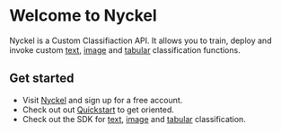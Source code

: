 # Welcome to Nyckel

Nyckel is a Custom Classifiaction API. It allows you to train, deploy and invoke custom [text](text_classification.md), [image](image_classification.md) and [tabular](tabular_classification.md) classification functions.

## Get started

* Visit [Nyckel](https://www.nyckel.com) and sign up for a free account.
* Check out out [Quickstart](quickstart.md) to get oriented.
* Check out the SDK for [text](text_classification.md), [image](image_classification.md) and [tabular](tabular_classification.md) classification.
